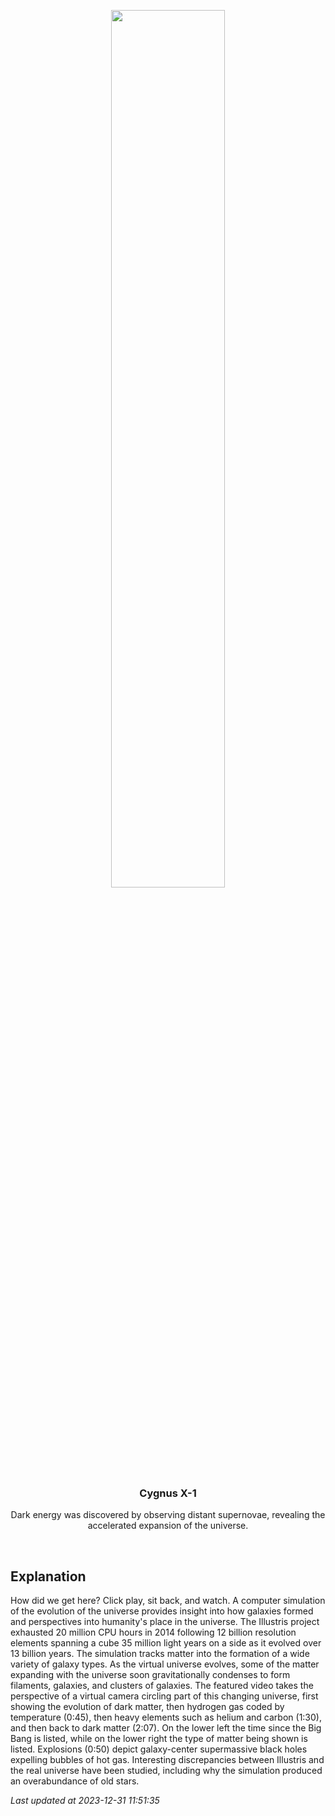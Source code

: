 <p align='center'>
    <a href='https://www.youtube.com/embed/QSivvdIyeG4?si=CNXSnbIN_HXYZG0e?rel=0'><img src='https://images.unsplash.com/photo-1610296669228-602fa827fc1f' width='60%' /></a>
    <h3 align="center">Cygnus X-1</h3>
    <p align="center">Dark energy was discovered by observing distant supernovae, revealing the accelerated expansion of the universe.</p>
</p>
<br/>

Explanation
--
How did we get here? Click play, sit back, and watch.  A computer simulation of the evolution of the universe provides insight into how galaxies formed and perspectives into humanity's place in the universe.  The Illustris project exhausted 20 million CPU hours in 2014 following 12 billion resolution elements spanning a cube 35 million light years on a side as it evolved over 13 billion years. The simulation tracks matter into the formation of a wide variety of galaxy types. As the virtual universe evolves, some of the matter expanding with the universe soon gravitationally condenses to form filaments, galaxies, and clusters of galaxies. The featured video takes the perspective of a virtual camera circling part of this changing universe, first showing the evolution of dark matter, then hydrogen gas coded by temperature (0:45), then heavy elements such as helium and carbon (1:30), and then back to dark matter (2:07). On the lower left the time since the Big Bang is listed, while on the lower right the type of matter being shown is listed.  Explosions (0:50) depict galaxy-center supermassive black holes expelling bubbles of hot gas. Interesting discrepancies between Illustris and the real universe have been studied, including why the simulation produced an overabundance of old stars.


*Last updated at 2023-12-31 11:51:35*
